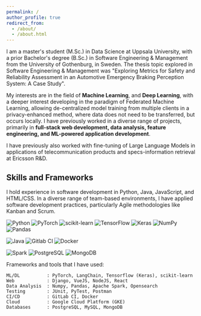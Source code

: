 ```yaml
---
permalink: /
author_profile: true
redirect_from: 
  - /about/
  - /about.html
---
```


I am a master's student (M.Sc.) in Data Science at Uppsala University, with a prior Bachelor's degree (B.Sc.) in Software Engineering & Management from the University of Gothenburg, in Sweden. The thesis topic explored in Software Engineering & Management was "Exploring Metrics for Safety and Reliability Assessment in an Automotive Emergency Braking Perception System: A Case Study". 

My interests are in the field of **Machine Learning**, and **Deep Learning**, with a deeper interest developing in the paradigm of Federated Machine Learning, allowing de-centralized model training from multiple clients in a privacy-enhanced method, where data does not need to be transferred, but occurs locally. I have previously worked in a diverse range of projects, primarily in **full-stack web development, data analysis, feature engineering, and ML-powered application development**. 

I have previously also worked with fine-tuning of Large Language Models in applications of telecommunication products and specs-information retrieval at Ericsson R&D. 

## Skills and Frameworks

I hold experience in software development in Python, Java, JavaScript, and HTML/CSS. In a diverse range of team-based environments, I have applied software development practices, particularly Agile methodologies like Kanban and Scrum. 

![Python](https://img.shields.io/badge/python-3670A0?style=for-the-badge&logo=python&logoColor=ffdd54) ![PyTorch](https://img.shields.io/badge/PyTorch-%23EE4C2C.svg?style=for-the-badge&logo=PyTorch&logoColor=white) ![scikit-learn](https://img.shields.io/badge/scikit--learn-%23F7931E.svg?style=for-the-badge&logo=scikit-learn&logoColor=white)  ![TensorFlow](https://img.shields.io/badge/TensorFlow-%23FF6F00.svg?style=for-the-badge&logo=TensorFlow&logoColor=white)  ![Keras](https://img.shields.io/badge/Keras-%23D00000.svg?style=for-the-badge&logo=Keras&logoColor=white) ![NumPy](https://img.shields.io/badge/numpy-%23013243.svg?style=for-the-badge&logo=numpy&logoColor=white) ![Pandas](https://img.shields.io/badge/pandas-%23150458.svg?style=for-the-badge&logo=pandas&logoColor=white) 

![Java](https://img.shields.io/badge/Java-ED8B00?style=for-the-badge&logo=openjdk&logoColor=white) ![Gitlab CI](https://img.shields.io/badge/GitLab-330F63?style=for-the-badge&logo=gitlab&logoColor=white) ![Docker](https://img.shields.io/badge/docker-%230db7ed.svg?style=for-the-badge&logo=docker&logoColor=white)

![Spark](https://img.shields.io/badge/Apache_Spark-FFFFFF?style=for-the-badge&logo=apachespark&logoColor=#E35A16) ![PostgreSQL](https://img.shields.io/badge/postgresql-4169e1?style=for-the-badge&logo=postgresql&logoColor=white) ![MongoDB](https://img.shields.io/badge/-MongoDB-13aa52?style=for-the-badge&logo=mongodb&logoColor=white)

Frameworks and tools that I have used: 

```
ML/DL          : PyTorch, LangChain, Tensorflow (Keras), scikit-learn
Web            : Django, VueJS, NodeJS, React
Data Analysis  : Numpy, Pandas, Apache Spark, Opensearch
Testing        : JUnit, PyTest, Postman
CI/CD          : GitLab CI, Docker
Cloud          : Google Cloud Platform (GKE)
Databases      : PostgreSQL, MySQL, MongoDB
```
